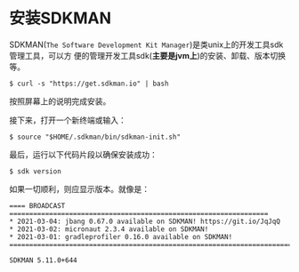 安装SDKMAN
================================================================================
SDKMAN(`The Software Development Kit Manager`)是类unix上的开发工具sdk管理工具，可以方
便的管理开发工具sdk(**主要是jvm上**)的安装、卸载、版本切换等。

```shell
$ curl -s "https://get.sdkman.io" | bash
```
按照屏幕上的说明完成安装。

接下来，打开一个新终端或输入：
```shell
$ source "$HOME/.sdkman/bin/sdkman-init.sh"
```

最后，运行以下代码片段以确保安装成功：
```shell
$ sdk version
```
如果一切顺利，则应显示版本。就像是：
```
==== BROADCAST =================================================================
* 2021-03-04: jbang 0.67.0 available on SDKMAN! https://git.io/JqJqQ
* 2021-03-02: micronaut 2.3.4 available on SDKMAN!
* 2021-03-01: gradleprofiler 0.16.0 available on SDKMAN!
================================================================================

SDKMAN 5.11.0+644
```